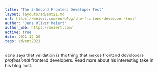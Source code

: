 ```yaml
---
title: "The 3-Second Frontend Developer Test"
layout: layouts/advent21.md
url: https://meiert.com/en/blog/the-frontend-developer-test/
author: "Jens Oliver Meiert"
author_web: https://meiert.com/
active: true
date: 2021-12-20
tags: advent2021
---
```

Jens says that validation is the thing that makes frontend developers *professional* frontend developers. Read more about his interesting take in his blog post.